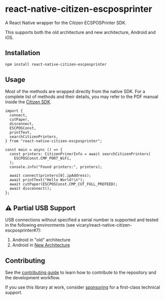 # react-native-citizen-escposprinter

A React Native wrapper for the Citizen ECSPOSPrinter SDK.

This supports both the old architecture and new architecture, Android and iOS.

## Installation

```sh
npm install react-native-citizen-escposprinter
```

## Usage

Most of the methods are wrapped directly from the native SDK. For a complete
list of methods and their details, you may refer to the PDF manual inside the
[Citizen SDK](https://www.citizen-systems.co.jp/en/printer/download).

```tsx
import {
  connect,
  cutPaper,
  disconnect,
  ESCPOSConst,
  printText,
  searchCitizenPrinters,
} from "react-native-citizen-escposprinter";

const main = async () => {
  const printers: CitizenPrinerInfo = await searchCitizenPrinters(
    ESCPOSConst.CMP_PORT_WiFi,
  );
  console.info("Found printers:", printers);

  await connect(printers[0].ipAddress);
  await printText("Hello World!\n");
  await cutPaper(ESCPOSConst.CMP_CUT_FULL_PREFEED);
  await disconnect();
};
```

## ⚠️ Partial USB Support

USB connections without specified a serial number is supported and tested in the
following environments (see vicary/react-native-citizen-escposprinter#7):

1. Android in "old" architecture
2. Android in
   [New Architecture](https://reactnative.dev/docs/the-new-architecture/landing-page)

## Contributing

See the [contributing guide](CONTRIBUTING.md) to learn how to contribute to the
repository and the development workflow.

If you use this library at work, consider
[sponsoring](https://github.com/sponsors/vicary) for a first-class technical
support.
